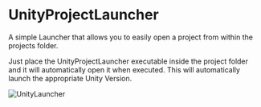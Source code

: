 # UnityProjectLauncher
A simple Launcher that allows you to easily open a project from within the projects folder.

Just place the UnityProjectLauncher executable inside the project folder and it will automatically open it when executed.
This will automatically launch the appropriate Unity Version.

![UnityLauncher](https://user-images.githubusercontent.com/17800777/110707314-69650500-81f9-11eb-830d-438fa1c04484.gif)
